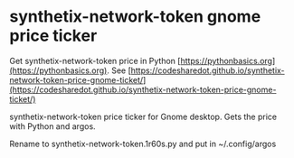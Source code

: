 # synthetix-network-token gnome price ticker

Get synthetix-network-token price in Python [https://pythonbasics.org](https://pythonbasics.org).
See [https://codesharedot.github.io/synthetix-network-token-price-gnome-ticket/](https://codesharedot.github.io/synthetix-network-token-price-gnome-ticket/)

synthetix-network-token price ticker for Gnome desktop. Gets the price with Python and argos.

Rename to synthetix-network-token.1r60s.py and put in ~/.config/argos
